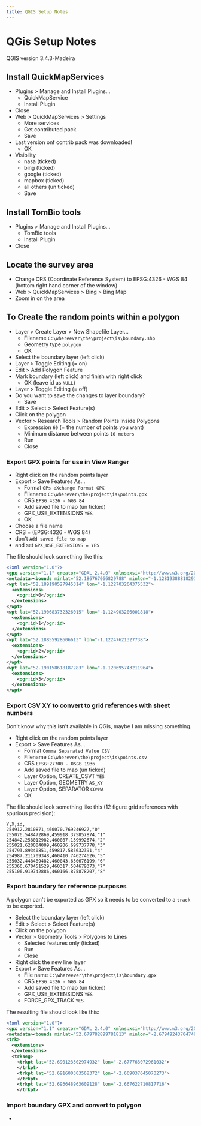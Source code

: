```yaml
---
title: QGIS Setup Notes
---
```


# QGis Setup Notes

QGIS version 3.4.3-Madeira

## Install QuickMapServices

* Plugins > Manage and Install Plugins...
    * QuickMapService
    * Install Plugin
* Close
* Web > QuickMapServices > Settings
    * More services
    * Get contributed pack
    * Save
* Last version onf contrib pack was downloaded!
    * OK
* Visibility
    * nasa (ticked)
    * bing (ticked)
    * google (ticked)
    * mapbox (ticked)
    * all others (un ticked)
    * Save

## Install TomBio tools

* Plugins > Manage and Install Plugins...
    * TomBio tools
    * Install Plugin
* Close

## Locate the survey area

* Change CRS (Coordinate Reference System) to EPSG:4326 - WGS 84 (bottom right hand corner of the window)
* Web > QuickMapServices > Bing > Bing Map
* Zoom in on the area

## To Create the random points within a polygon

* Layer > Create Layer > New Shapefile Layer...
    * Filename `C:\whereever\the\project\is\boundary.shp`
    * Geometry type `polygon`
    * OK
* Select the boundary layer (left click)
* Layer > Toggle Editing (= on)
* Edit > Add Polygon Feature
* Mark boundary (left click) and finish with right click
    * OK (leave id as `NULL`)
* Layer > Toggle Editing (= off)
* Do you want to save the changes to layer boundary?
    * Save
* Edit > Select > Select Feature(s)
* Click on the polygon
* Vector > Research Tools > Random Points Inside Polygons
    * Expression `60` (= the number of points you want)
    * Minimum distance between points `10 meters`
    * Run
    * Close

### Export GPX points for use in View Ranger

* Right click on the random points layer
* Export > Save Features As...
    * Format `GPs eXchange Format GPX` 
    * Filename `C:\wherever\the\project\is\points.gpx`
    * CRS `EPSG:4326 - WGS 84`
    * Add saved file to map (un ticked)
    * GPX_USE_EXTENSIONS `YES`
    * OK
* Choose a file name
* CRS = (EPSG:4326 - WGS 84)
* don't `Add saved file to map`
* and set `GPX_USE_EXTENSIONS = YES`

The file should look something like this:

```xml
<?xml version="1.0"?>
<gpx version="1.1" creator="GDAL 2.4.0" xmlns:xsi="http://www.w3.org/2001/XMLSchema-instance" xmlns:ogr="http://osgeo.org/gdal" xmlns="http://www.topografix.com/GPX/1/1" xsi:schemaLocation="http://www.topografix.com/GPX/1/1 http://www.topografix.com/GPX/1/1/gpx.xsd">
<metadata><bounds minlat="52.186767066829788" minlon="-1.128193888182918" maxlat="52.193258182429538" maxlon="-1.117239786388285"/></metadata>                  
<wpt lat="52.189190527945314" lon="-1.122703264375532">
  <extensions>
    <ogr:id>0</ogr:id>
  </extensions>
</wpt>
<wpt lat="52.190683732326015" lon="-1.124903206001818">
  <extensions>
    <ogr:id>1</ogr:id>
  </extensions>
</wpt>
<wpt lat="52.18855928606613" lon="-1.12247621327738">
  <extensions>
    <ogr:id>2</ogr:id>
  </extensions>
</wpt>
<wpt lat="52.190158618187283" lon="-1.120695743211964">
  <extensions>
    <ogr:id>3</ogr:id>
  </extensions>
</wpt>
```

### Export CSV XY to convert to grid references with sheet numbers

Don't know why this isn't available in QGis, maybe I am missing something.

* Right click on the random points layer
* Export > Save Features As...
    * Format `Comma Separated Value CSV` 
    * Filename `C:\wherever\the\project\is\points.csv`
    * CRS `EPSG:27700 - OSGB 1936`
    * Add saved file to map (un ticked)
    * Layer Option, CREATE_CSVT `YES`
    * Layer Option, GEOMETRY `AS_XY`
    * Layer Option, SEPARATOR `COMMA`
    * OK

The file should look something like this (12 figure grid references with spurious precision):

```csv
Y,X,id,
254912.2810871,460070.769246927,"0"
255076.548472869,459918.375857874,"1"
254842.258012982,460087.139992674,"2"
255021.620004009,460206.699737778,"3"
254793.89340851,459817.585632391,"4"
254987.211709348,460410.746274626,"5"
255032.448489482,460043.630676199,"6"
255366.670451529,460317.504679373,"7"
255106.919742886,460166.875878207,"8"
```

### Export boundary for reference purposes

A polygon can't be exported as GPX so it needs to be converted to a `track` to be exported.

* Select the boundary layer (left click)
* Edit > Select > Select Feature(s)
* Click on the polygon
* Vector > Geometry Tools > Polygons to Lines
    * Selected features only (ticked)
    * Run
    * Close
* Right click the new line layer
* Export > Save Features As...
    * File name `C:\whereever\the\project\is\boundary.gpx`
    * CRS `EPSG:4326 - WGS 84`
    * Add saved file to map (un ticked)
    * GPX_USE_EXTENSIONS `YES`
    * FORCE_GPX_TRACK `YES`

The resulting file should look like this:

```xml
<?xml version="1.0"?>
<gpx version="1.1" creator="GDAL 2.4.0" xmlns:xsi="http://www.w3.org/2001/XMLSchema-instance" xmlns:ogr="http://osgeo.org/gdal" xmlns="http://www.topografix.com/GPX/1/1" xsi:schemaLocation="http://www.topografix.com/GPX/1/1 http://www.topografix.com/GPX/1/1/gpx.xsd">
<metadata><bounds minlat="52.679782899781813" minlon="-2.679492437047489" maxlat="52.695697527520039" maxlon="-2.650486284870098"/></metadata>                  
<trk>
  <extensions>
  </extensions>
  <trkseg>
    <trkpt lat="52.690123302974932" lon="-2.677763072961032">
    </trkpt>
    <trkpt lat="52.691600303568372" lon="-2.669037645070273">
    </trkpt>
    <trkpt lat="52.693648963609128" lon="-2.667622710817716">
    </trkpt>
```

### Import boundary GPX and convert to polygon

* 
